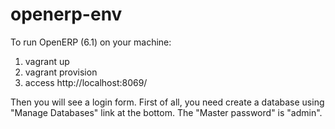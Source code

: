 openerp-env
===========

To run OpenERP (6.1) on your machine:

1. vagrant up
2. vagrant provision
3. access http://localhost:8069/

Then you will see a login form. First of all, you need create a database using "Manage Databases" link at the bottom. The "Master password" is "admin".
